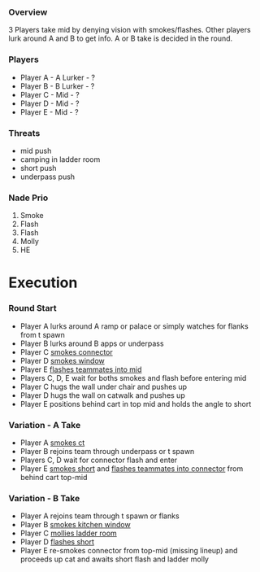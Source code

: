 ### Overview
3 Players take mid by denying vision with smokes/flashes. Other players lurk around A and B to get info. A or B take is decided in the round.

### Players
- Player A - A Lurker - ?
- Player B - B Lurker - ?
- Player C - Mid - ?
- Player D - Mid - ?
- Player E - Mid - ?

### Threats
- mid push
- camping in ladder room
- short push
- underpass push

### Nade Prio
1. Smoke
2. Flash
3. Flash
4. Molly
5. HE

# Execution
### Round Start
- Player A lurks around A ramp or palace or simply watches for flanks from t spawn
- Player B lurks around B apps or underpass
- Player C [smokes connector](https://csnades.gg/mirage/smokes/connector-from-t-spawn-b)
- Player D [smokes window](https://csnades.gg/mirage/smokes/window-from-t-spawn-d)
- Player E [flashes teammates into mid](https://csnades.gg/mirage/flashbangs/mid-from-outside-t-apts)
- Players C, D, E wait for boths smokes and flash before entering mid
- Player C hugs the wall under chair and pushes up
- Player D hugs the wall on catwalk and pushes up
- Player E positions behind cart in top mid and holds the angle to short

### Variation - A Take
- Player A [smokes ct](https://csnades.gg/mirage/smokes/ticket-booth-from-a-ramp)
- Player B rejoins team through underpass or t spawn
- Players C, D wait for connector flash and enter
- Player E [smokes short](https://csnades.gg/mirage/smokes/catwalk-from-top-mid) and [flashes teammates into connector](https://csnades.gg/mirage/flashbangs/connector-from-top-mid-boxes) from behind cart top-mid

### Variation - B Take
- Player A rejoins team through t spawn or flanks
- Player B [smokes kitchen window](https://csnades.gg/mirage/smokes/market-window-from-back-alley)
- Player C [mollies ladder room](https://csnades.gg/mirage/molotovs/top-ladder-from-under-chair)
- Player D [flashes short](https://csnades.gg/mirage/flashbangs/b-short-from-catwalk)
- Player E re-smokes connector from top-mid (missing lineup) and proceeds up cat and awaits short flash and ladder molly
